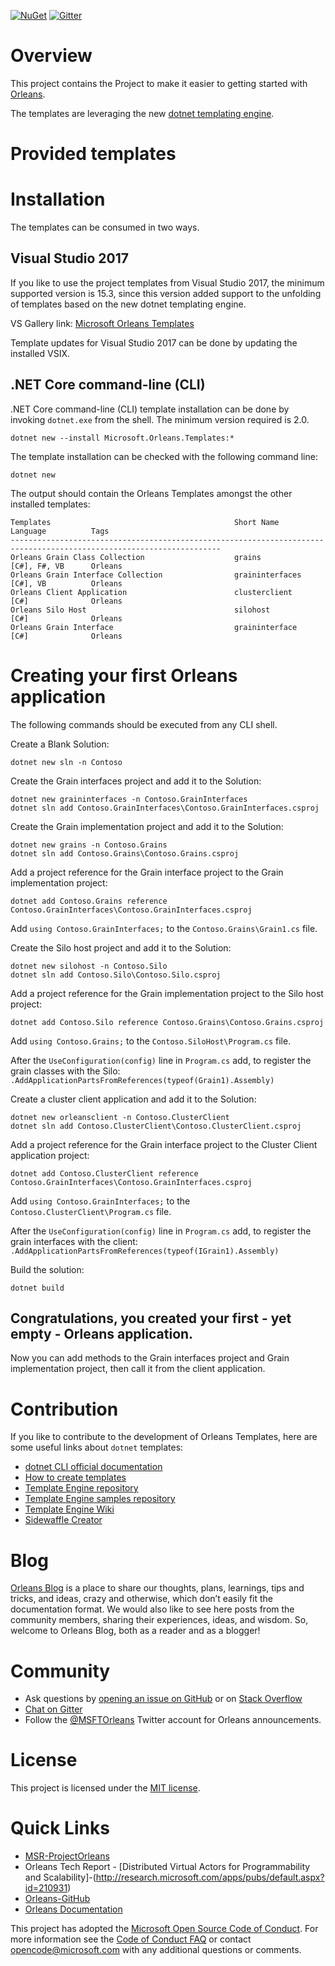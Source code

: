 [![NuGet](https://img.shields.io/nuget/v/Microsoft.Orleans.Templates.svg?style=flat)](http://www.nuget.org/profiles/Orleans)
[![Gitter](https://badges.gitter.im/Join%20Chat.svg)](https://gitter.im/dotnet/orleans?utm_source=badge&utm_medium=badge&utm_campaign=pr-badge)

# Overview

This project contains the Project to make it easier to getting started with [Orleans](https://github.com/dotnet/orleans).

The templates are leveraging the new [dotnet templating engine](https://github.com/dotnet/templating).

# Provided templates


# Installation

The templates can be consumed in two ways.

## Visual Studio 2017

If you like to use the project templates from Visual Studio 2017, the minimum supported version is 15.3, since this version added support to the unfolding of templates based on the new dotnet templating engine.

VS Gallery link: [Microsoft Orleans Templates](https://visualstudiogallery.msdn.microsoft.com/)

Template updates for Visual Studio 2017 can be done by updating the installed VSIX.

## .NET Core command-line (CLI)

.NET Core command-line (CLI) template installation can be done by invoking ```dotnet.exe``` from the shell. The minimum version required is 2.0.

```
dotnet new --install Microsoft.Orleans.Templates:*
```

The template installation can be checked with the following command line:

```
dotnet new
```

The output should contain the Orleans Templates amongst the other installed templates:

```
Templates                                         Short Name           Language          Tags
---------------------------------------------------------------------------------------------------------------------
Orleans Grain Class Collection                    grains               [C#], F#, VB      Orleans
Orleans Grain Interface Collection                graininterfaces      [C#], VB          Orleans
Orleans Client Application                        clusterclient        [C#]              Orleans
Orleans Silo Host                                 silohost             [C#]              Orleans
Orleans Grain Interface                           graininterface       [C#]              Orleans
```

# Creating your first Orleans application

The following commands should be executed from any CLI shell.

Create a Blank Solution:
```
dotnet new sln -n Contoso
```

Create the Grain interfaces project and add it to the Solution:
```
dotnet new graininterfaces -n Contoso.GrainInterfaces
dotnet sln add Contoso.GrainInterfaces\Contoso.GrainInterfaces.csproj
```
Create the Grain implementation project and add it to the Solution:
```
dotnet new grains -n Contoso.Grains
dotnet sln add Contoso.Grains\Contoso.Grains.csproj
```

Add a project reference for the Grain interface project to the Grain implementation project:
```
dotnet add Contoso.Grains reference Contoso.GrainInterfaces\Contoso.GrainInterfaces.csproj
```

Add ```using Contoso.GrainInterfaces;``` to the ```Contoso.Grains\Grain1.cs``` file.

Create the Silo host project and add it to the Solution:
```
dotnet new silohost -n Contoso.Silo
dotnet sln add Contoso.Silo\Contoso.Silo.csproj
```

Add a project reference for the Grain implementation project to the Silo host project:
```
dotnet add Contoso.Silo reference Contoso.Grains\Contoso.Grains.csproj
```

Add ```using Contoso.Grains;``` to the ```Contoso.SiloHost\Program.cs``` file.

After the ```UseConfiguration(config)``` line in ```Program.cs``` add, to register the grain classes with the Silo:
```.AddApplicationPartsFromReferences(typeof(Grain1).Assembly)```

Create a cluster client application and add it to the Solution:

```
dotnet new orleansclient -n Contoso.ClusterClient
dotnet sln add Contoso.ClusterClient\Contoso.ClusterClient.csproj
```

Add a project reference for the Grain interface project to the Cluster Client application project:
```
dotnet add Contoso.ClusterClient reference Contoso.GrainInterfaces\Contoso.GrainInterfaces.csproj
```

Add ```using Contoso.GrainInterfaces;``` to the ```Contoso.ClusterClient\Program.cs``` file.

After the ```UseConfiguration(config)``` line in ```Program.cs``` add, to register the grain interfaces with the client:
```.AddApplicationPartsFromReferences(typeof(IGrain1).Assembly)```

Build the solution:
```
dotnet build
```

## Congratulations, you created your first - yet empty - Orleans application.

Now you can add methods to the Grain interfaces project and Grain implementation project, then call it from the client application.

# Contribution

If you like to contribute to the development of Orleans Templates, here are some useful links about ```dotnet``` templates:

- [dotnet CLI official documentation](https://docs.microsoft.com/en-us/dotnet/core/tools/dotnet-new?tabs=netcore2x)
- [How to create templates](https://aka.ms/dotnetnew-create-templates)
- [Template Engine repository](https://github.com/dotnet/templating)
- [Template Engine samples repository](https://github.com/dotnet/dotnet-template-samples)
- [Template Engine Wiki](https://github.com/dotnet/templating/wiki)
- [Sidewaffle Creator](https://marketplace.visualstudio.com/items?itemName=Sayed-Ibrahim-Hashimi.SidewaffleCreator2017)

# Blog
[Orleans Blog](https://blogs.msdn.microsoft.com/orleans) is a place to share our thoughts, plans, learnings, tips and tricks, and ideas, crazy and otherwise, which don’t easily fit the documentation format. We would also like to see here posts from the community members, sharing their experiences, ideas, and wisdom.
So, welcome to Orleans Blog, both as a reader and as a blogger!

# Community

- Ask questions by [opening an issue on GitHub](https://github.com/dotnet/orleans-templating/issues) or on [Stack Overflow](https://stackoverflow.com/questions/ask?tags=orleans-templating)
- [Chat on Gitter](https://gitter.im/dotnet/orleans)
- Follow the [@MSFTOrleans](https://twitter.com/MSFTOrleans) Twitter account for Orleans announcements.

# License

This project is licensed under the [MIT license](https://github.com/dotnet/orleans-templating/blob/master/LICENSE).

# Quick Links

- [MSR-ProjectOrleans](http://research.microsoft.com/projects/orleans)
- Orleans Tech Report - [Distributed Virtual Actors for Programmability and Scalability]-(http://research.microsoft.com/apps/pubs/default.aspx?id=210931)
- [Orleans-GitHub](https://github.com/dotnet/orleans)
- [Orleans Documentation](http://dotnet.github.io/orleans)

This project has adopted the [Microsoft Open Source Code of Conduct](https://opensource.microsoft.com/codeofconduct/). For more information see the [Code of Conduct FAQ](https://opensource.microsoft.com/codeofconduct/faq/) or contact [opencode@microsoft.com](mailto:opencode@microsoft.com) with any additional questions or comments.
